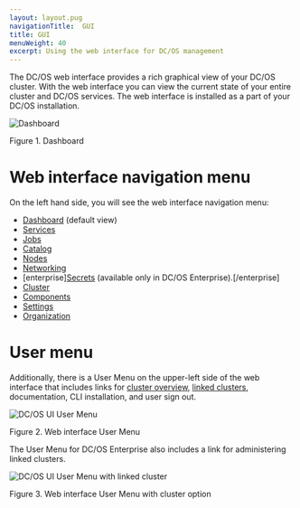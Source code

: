 ```yaml
---
layout: layout.pug
navigationTitle:  GUI
title: GUI
menuWeight: 40
excerpt: Using the web interface for DC/OS management
---
```


The DC/OS web interface provides a rich graphical view of your DC/OS cluster. With the web interface you can view the current state of your entire cluster and DC/OS services. The web interface is installed as a part of your DC/OS installation.

![Dashboard](/dcos/1.11/img/dashboard-ee.png)

Figure 1. Dashboard

# Web interface navigation menu
On the left hand side, you will see the web interface navigation menu:
- [Dashboard](/dcos/1.11/gui/dashboard/) (default view)
- [Services](/dcos/1.11/gui/services/)
- [Jobs](/dcos/1.11/gui/jobs/)
- [Catalog](/dcos/1.11/gui/catalog/)
- [Nodes](/dcos/1.11/gui/nodes/)
- [Networking](/dcos/1.11/gui/networking/)
- [enterprise][Secrets](/dcos/1.11/gui/secrets/) (available only in DC/OS Enterprise).[/enterprise]
- [Cluster](/dcos/1.11/gui/cluster/)
- [Components](/dcos/1.11/gui/components/)
- [Settings](/dcos/1.11/gui/settings/)
- [Organization](/dcos/1.11/gui/organization/)

# User menu

Additionally, there is a User Menu on the upper-left side of the web interface that includes links for [cluster overview](/dcos/1.11/gui/cluster/), [linked clusters](/dcos/1.11/administering-clusters/multiple-clusters/cluster-links/), documentation, CLI installation, and user sign out.

![DC/OS UI User Menu](/dcos/1.11/img/ui-user-menu.png)

Figure 2. Web interface User Menu

The User Menu for DC/OS Enterprise also includes a link for administering linked clusters.

![DC/OS UI User Menu with linked cluster ](/dcos/1.11/img/switch-cluster.png)

Figure 3. Web interface User Menu with cluster option
